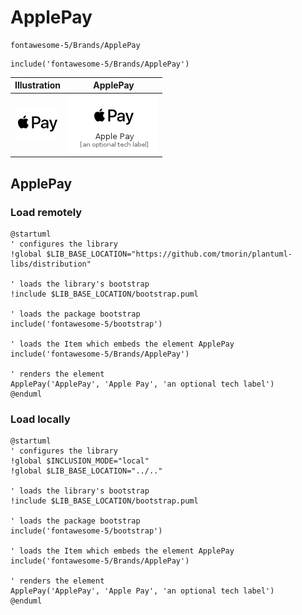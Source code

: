 # ApplePay


```text
fontawesome-5/Brands/ApplePay
```

```text
include('fontawesome-5/Brands/ApplePay')
```



| Illustration | ApplePay |
| :---: | :---: |
| ![illustration for Illustration](../../fontawesome-5/Brands/ApplePay.png) | ![illustration for ApplePay](../../fontawesome-5/Brands/ApplePay.Local.png) |




## ApplePay

### Load remotely
```plantuml
@startuml
' configures the library
!global $LIB_BASE_LOCATION="https://github.com/tmorin/plantuml-libs/distribution"

' loads the library's bootstrap
!include $LIB_BASE_LOCATION/bootstrap.puml

' loads the package bootstrap
include('fontawesome-5/bootstrap')

' loads the Item which embeds the element ApplePay
include('fontawesome-5/Brands/ApplePay')

' renders the element
ApplePay('ApplePay', 'Apple Pay', 'an optional tech label')
@enduml
```

### Load locally
```plantuml
@startuml
' configures the library
!global $INCLUSION_MODE="local"
!global $LIB_BASE_LOCATION="../.."

' loads the library's bootstrap
!include $LIB_BASE_LOCATION/bootstrap.puml

' loads the package bootstrap
include('fontawesome-5/bootstrap')

' loads the Item which embeds the element ApplePay
include('fontawesome-5/Brands/ApplePay')

' renders the element
ApplePay('ApplePay', 'Apple Pay', 'an optional tech label')
@enduml
```

